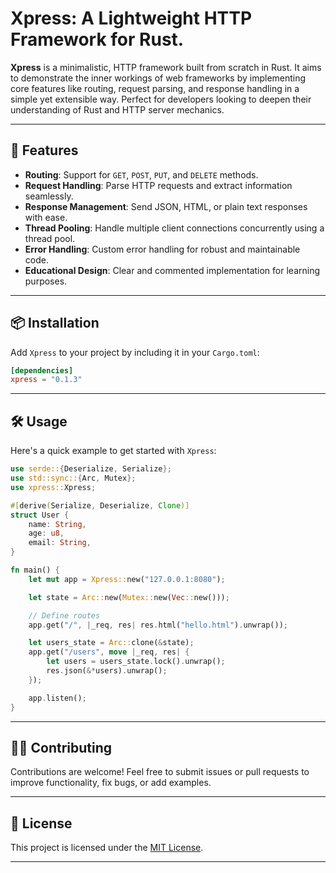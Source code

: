 # Xpress: A Lightweight HTTP Framework for Rust.

**Xpress** is a minimalistic, HTTP framework built from scratch in Rust. It aims to demonstrate the inner workings of web frameworks by implementing core features like routing, request parsing, and response handling in a simple yet extensible way. Perfect for developers looking to deepen their understanding of Rust and HTTP server mechanics.

---

## 🚀 Features
- **Routing**: Support for `GET`, `POST`, `PUT`, and `DELETE` methods.
- **Request Handling**: Parse HTTP requests and extract information seamlessly.
- **Response Management**: Send JSON, HTML, or plain text responses with ease.
- **Thread Pooling**: Handle multiple client connections concurrently using a thread pool.
- **Error Handling**: Custom error handling for robust and maintainable code.
- **Educational Design**: Clear and commented implementation for learning purposes.

---

## 📦 Installation
Add `Xpress` to your project by including it in your `Cargo.toml`:
```toml
[dependencies]
xpress = "0.1.3"
```

---

## 🛠️ Usage

Here's a quick example to get started with `Xpress`:

```rust
use serde::{Deserialize, Serialize};
use std::sync::{Arc, Mutex};
use xpress::Xpress;

#[derive(Serialize, Deserialize, Clone)]
struct User {
    name: String,
    age: u8,
    email: String,
}

fn main() {
    let mut app = Xpress::new("127.0.0.1:8080");

    let state = Arc::new(Mutex::new(Vec::new()));

    // Define routes
    app.get("/", |_req, res| res.html("hello.html").unwrap());

    let users_state = Arc::clone(&state);
    app.get("/users", move |_req, res| {
        let users = users_state.lock().unwrap();
        res.json(&*users).unwrap();
    });

    app.listen();
}
```

---

## 🧑‍💻 Contributing

Contributions are welcome! Feel free to submit issues or pull requests to improve functionality, fix bugs, or add examples.

---

## 📜 License

This project is licensed under the [MIT License](LICENSE).

---